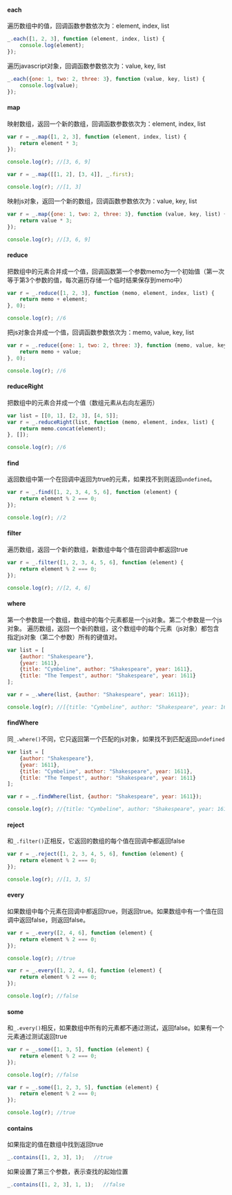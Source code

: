 #### each

遍历数组中的值，回调函数参数依次为：element, index, list

```javascript
_.each([1, 2, 3], function (element, index, list) {
    console.log(element);
});
```

遍历javascript对象，回调函数参数依次为：value, key, list

```javascript
_.each({one: 1, two: 2, three: 3}, function (value, key, list) {
    console.log(value);
});
```

#### map

映射数组，返回一个新的数组，回调函数参数依次为：element, index, list

```javascript
var r = _.map([1, 2, 3], function (element, index, list) {
    return element * 3;
});

console.log(r); //[3, 6, 9]
```

```javascript
var r = _.map([[1, 2], [3, 4]], _.first);

console.log(r); //[1, 3]
```

映射js对象，返回一个新的数组，回调函数参数依次为：value, key, list

```javascript
var r = _.map({one: 1, two: 2, three: 3}, function (value, key, list) {
    return value * 3;
});

console.log(r); //[3, 6, 9]
```

#### reduce

把数组中的元素合并成一个值，回调函数第一个参数memo为一个初始值（第一次等于第3个参数的值，每次遍历存储一个临时结果保存到memo中）

```javascript
var r = _.reduce([1, 2, 3], function (memo, element, index, list) {
    return memo + element;
}, 0);

console.log(r); //6
```

把js对象合并成一个值，回调函数参数依次为：memo, value, key, list

```javascript
var r = _.reduce({one: 1, two: 2, three: 3}, function (memo, value, key, list) {
    return memo + value;
}, 0);

console.log(r); //6
```

#### reduceRight

把数组中的元素合并成一个值（数组元素从右向左遍历）

```javascript
var list = [[0, 1], [2, 3], [4, 5]];
var r = _.reduceRight(list, function (memo, element, index, list) {
    return memo.concat(element);
}, []);

console.log(r); //6
```

#### find

返回数组中第一个在回调中返回为true的元素，如果找不到则返回`undefined`。

```javascript
var r = _.find([1, 2, 3, 4, 5, 6], function (element) {
    return element % 2 === 0;
});

console.log(r); //2
```

#### filter

遍历数组，返回一个新的数组，新数组中每个值在回调中都返回true

```javascript
var r = _.filter([1, 2, 3, 4, 5, 6], function (element) {
    return element % 2 === 0;
});

console.log(r); //[2, 4, 6]
```

#### where

第一个参数是一个数组，数组中的每个元素都是一个js对象。第二个参数是一个js对象。
遍历数组，返回一个新的数组，这个数组中的每个元素（js对象）都包含指定js对象（第二个参数）所有的键值对。

```javascript
var list = [
    {author: "Shakespeare"},
    {year: 1611},
    {title: "Cymbeline", author: "Shakespeare", year: 1611},
    {title: "The Tempest", author: "Shakespeare", year: 1611}
];

var r = _.where(list, {author: "Shakespeare", year: 1611});

console.log(r); //[{title: "Cymbeline", author: "Shakespeare", year: 1611}, {title: "The Tempest", author: "Shakespeare", year: 1611}]
```

#### findWhere

同`_.where()`不同，它只返回第一个匹配的js对象，如果找不到匹配返回`undefined`

```javascript
var list = [
    {author: "Shakespeare"},
    {year: 1611},
    {title: "Cymbeline", author: "Shakespeare", year: 1611},
    {title: "The Tempest", author: "Shakespeare", year: 1611}
];

var r = _.findWhere(list, {author: "Shakespeare", year: 1611});

console.log(r); //{title: "Cymbeline", author: "Shakespeare", year: 1611}
```

#### reject

和`_.filter()`正相反，它返回的数组的每个值在回调中都返回false

```javascript
var r = _.reject([1, 2, 3, 4, 5, 6], function (element) {
    return element % 2 === 0;
});

console.log(r); //[1, 3, 5]
```

#### every

如果数组中每个元素在回调中都返回true，则返回true。如果数组中有一个值在回调中返回false，则返回false。

```javascript
var r = _.every([2, 4, 6], function (element) {
    return element % 2 === 0;
});

console.log(r); //true
```

```javascript
var r = _.every([1, 2, 4, 6], function (element) {
    return element % 2 === 0;
});

console.log(r); //false
```

#### some

和`_.every()`相反，如果数组中所有的元素都不通过测试，返回false。如果有一个元素通过测试返回true

```javascript
var r = _.some([1, 3, 5], function (element) {
    return element % 2 === 0;
});

console.log(r); //false
```

```javascript
var r = _.some([1, 2, 3, 5], function (element) {
    return element % 2 === 0;
});

console.log(r); //true
```

#### contains

如果指定的值在数组中找到返回true

```javascript
_.contains([1, 2, 3], 1);   //true
```

如果设置了第三个参数，表示查找的起始位置

```javascript
_.contains([1, 2, 3], 1, 1);   //false
```





